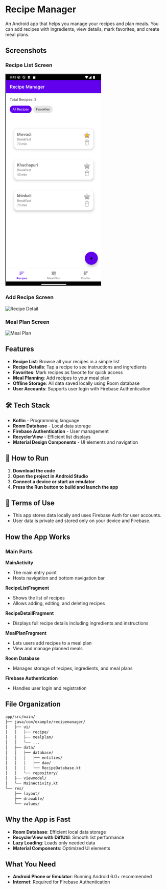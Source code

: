 # Recipe Manager

An Android app that helps you manage your recipes and plan meals. You can add recipes with ingredients, view details, mark favorites, and create meal plans.

## Screenshots

### Recipe List Screen

<img src="Screenshot 2025-06-23 204340.png" alt="Recipe List" width="300">

### Add Recipe Screen

<img src="screenshots/recipe_detail.png" alt="Recipe Detail" width="300">

### Meal Plan Screen

<img src="screenshots/meal_plan.png" alt="Meal Plan" width="300">

## Features

* **Recipe List**: Browse all your recipes in a simple list
* **Recipe Details**: Tap a recipe to see instructions and ingredients
* **Favorites**: Mark recipes as favorite for quick access
* **Meal Planning**: Add recipes to your meal plan
* **Offline Storage**: All data saved locally using Room database
* **User Accounts**: Supports user login with Firebase Authentication

## 🛠 Tech Stack

* **Kotlin** - Programming language
* **Room Database** - Local data storage
* **Firebase Authentication** - User management
* **RecyclerView** - Efficient list displays
* **Material Design Components** - UI elements and navigation

## 📂 How to Run

1. **Download the code**
2. **Open the project in Android Studio**
3. **Connect a device or start an emulator**
4. **Press the Run button to build and launch the app**

## 📄 Terms of Use

* This app stores data locally and uses Firebase Auth for user accounts.
* User data is private and stored only on your device and Firebase.

## How the App Works

### Main Parts

**MainActivity**

* The main entry point
* Hosts navigation and bottom navigation bar

**RecipeListFragment**

* Shows the list of recipes
* Allows adding, editing, and deleting recipes

**RecipeDetailFragment**

* Displays full recipe details including ingredients and instructions

**MealPlanFragment**

* Lets users add recipes to a meal plan
* View and manage planned meals

**Room Database**

* Manages storage of recipes, ingredients, and meal plans

**Firebase Authentication**

* Handles user login and registration

## File Organization

```
app/src/main/
├── java/com/example/recipemanager/
│   ├── ui/
│   │   ├── recipe/
│   │   ├── mealplan/
│   │   └── ...
│   ├── data/
│   │   ├── database/
│   │   │   ├── entities/
│   │   │   ├── dao/
│   │   │   └── RecipeDatabase.kt
│   │   └── repository/
│   ├── viewmodel/
│   └── MainActivity.kt
└── res/
    ├── layout/
    ├── drawable/
    └── values/
```

## Why the App is Fast

* **Room Database**: Efficient local data storage
* **RecyclerView with DiffUtil**: Smooth list performance
* **Lazy Loading**: Loads only needed data
* **Material Components**: Optimized UI elements

## What You Need

* **Android Phone or Emulator**: Running Android 6.0+ recommended
* **Internet**: Required for Firebase Authentication
